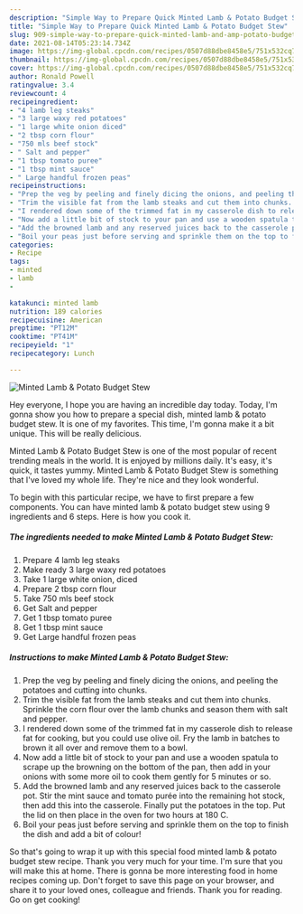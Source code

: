 ```yaml
---
description: "Simple Way to Prepare Quick Minted Lamb & Potato Budget Stew"
title: "Simple Way to Prepare Quick Minted Lamb & Potato Budget Stew"
slug: 909-simple-way-to-prepare-quick-minted-lamb-and-amp-potato-budget-stew
date: 2021-08-14T05:23:14.734Z
image: https://img-global.cpcdn.com/recipes/0507d88dbe8458e5/751x532cq70/minted-lamb-potato-budget-stew-recipe-main-photo.jpg
thumbnail: https://img-global.cpcdn.com/recipes/0507d88dbe8458e5/751x532cq70/minted-lamb-potato-budget-stew-recipe-main-photo.jpg
cover: https://img-global.cpcdn.com/recipes/0507d88dbe8458e5/751x532cq70/minted-lamb-potato-budget-stew-recipe-main-photo.jpg
author: Ronald Powell
ratingvalue: 3.4
reviewcount: 4
recipeingredient:
- "4 lamb leg steaks"
- "3 large waxy red potatoes"
- "1 large white onion diced"
- "2 tbsp corn flour"
- "750 mls beef stock"
- " Salt and pepper"
- "1 tbsp tomato puree"
- "1 tbsp mint sauce"
- " Large handful frozen peas"
recipeinstructions:
- "Prep the veg by peeling and finely dicing the onions, and peeling the potatoes and cutting into chunks."
- "Trim the visible fat from the lamb steaks and cut them into chunks. Sprinkle the corn flour over the lamb chunks and season them with salt and pepper."
- "I rendered down some of the trimmed fat in my casserole dish to release fat for cooking, but you could use olive oil. Fry the lamb in batches to brown it all over and remove them to a bowl."
- "Now add a little bit of stock to your pan and use a wooden spatula to scrape up the browning on the bottom of the pan, then add in your onions with some more oil to cook them gently for 5 minutes or so."
- "Add the browned lamb and any reserved juices back to the casserole pot. Stir the mint sauce and tomato purée into the remaining hot stock, then add this into the casserole. Finally put the potatoes in the top. Put the lid on then place in the oven for two hours at 180 C."
- "Boil your peas just before serving and sprinkle them on the top to finish the dish and add a bit of colour!"
categories:
- Recipe
tags:
- minted
- lamb
- 

katakunci: minted lamb  
nutrition: 189 calories
recipecuisine: American
preptime: "PT12M"
cooktime: "PT41M"
recipeyield: "1"
recipecategory: Lunch

---
```



![Minted Lamb & Potato Budget Stew](https://img-global.cpcdn.com/recipes/0507d88dbe8458e5/751x532cq70/minted-lamb-potato-budget-stew-recipe-main-photo.jpg)

Hey everyone, I hope you are having an incredible day today. Today, I'm gonna show you how to prepare a special dish, minted lamb & potato budget stew. It is one of my favorites. This time, I'm gonna make it a bit unique. This will be really delicious.

Minted Lamb & Potato Budget Stew is one of the most popular of recent trending meals in the world. It is enjoyed by millions daily. It's easy, it's quick, it tastes yummy. Minted Lamb & Potato Budget Stew is something that I've loved my whole life. They're nice and they look wonderful.




To begin with this particular recipe, we have to first prepare a few components. You can have minted lamb & potato budget stew using 9 ingredients and 6 steps. Here is how you cook it.

<!--inarticleads1-->

##### The ingredients needed to make Minted Lamb & Potato Budget Stew:

1. Prepare 4 lamb leg steaks
1. Make ready 3 large waxy red potatoes
1. Take 1 large white onion, diced
1. Prepare 2 tbsp corn flour
1. Take 750 mls beef stock
1. Get  Salt and pepper
1. Get 1 tbsp tomato puree
1. Get 1 tbsp mint sauce
1. Get  Large handful frozen peas




<!--inarticleads2-->

##### Instructions to make Minted Lamb & Potato Budget Stew:

1. Prep the veg by peeling and finely dicing the onions, and peeling the potatoes and cutting into chunks.
1. Trim the visible fat from the lamb steaks and cut them into chunks. Sprinkle the corn flour over the lamb chunks and season them with salt and pepper.
1. I rendered down some of the trimmed fat in my casserole dish to release fat for cooking, but you could use olive oil. Fry the lamb in batches to brown it all over and remove them to a bowl.
1. Now add a little bit of stock to your pan and use a wooden spatula to scrape up the browning on the bottom of the pan, then add in your onions with some more oil to cook them gently for 5 minutes or so.
1. Add the browned lamb and any reserved juices back to the casserole pot. Stir the mint sauce and tomato purée into the remaining hot stock, then add this into the casserole. Finally put the potatoes in the top. Put the lid on then place in the oven for two hours at 180 C.
1. Boil your peas just before serving and sprinkle them on the top to finish the dish and add a bit of colour!




So that's going to wrap it up with this special food minted lamb & potato budget stew recipe. Thank you very much for your time. I'm sure that you will make this at home. There is gonna be more interesting food in home recipes coming up. Don't forget to save this page on your browser, and share it to your loved ones, colleague and friends. Thank you for reading. Go on get cooking!
